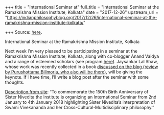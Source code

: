 +++
title = "International Seminar at"
full_title = "International Seminar at the Ramakrishna Mission Institute, Kolkata"
date = "2017-12-26"
upstream_url = "https://indianphilosophyblog.org/2017/12/26/international-seminar-at-the-ramakrishna-mission-institute-kolkata/"

+++
Source: [here](https://indianphilosophyblog.org/2017/12/26/international-seminar-at-the-ramakrishna-mission-institute-kolkata/).

International Seminar at the Ramakrishna Mission Institute, Kolkata

Next week I’m very pleased to be participating in a seminar at the
Ramakrishna Mission Institute, Kolkata, along with co-blogger Anand
Vaidya and a range of esteemed scholars (see program
[here](http://sriramakrishna.org/news/509)). Jaysankar Lal Shaw, whose
work was recently collected in a book [discussed on the blog (review by
Purushottama Billmoria, who also will be
there)](http://indianphilosophyblog.org/2017/11/10/ndpr-review-of-the-collected-writings-of-jaysankar-lal-shaw-indian-analytic-and-anglophone-philosophy/),
will be giving the keynote. If I have time, I’ll write a blog post after
the seminar with some thoughts.

[Description from site](http://sriramakrishna.org/news/509): “To
commemorate the 150th Birth Anniversary of Sister Nivedita the Institute
is organizing an International Seminar from 2nd January to 4th January
2018 highlighting Sister Nivedita’s interpretation of Swami Vivekananda
and her Cross-Cultural-Multidisciplinary philosophy.”
